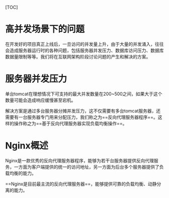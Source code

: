[TOC]

# 高并发场景下的问题

在开发好的项目真正上线后，一旦访问的并发量上升，由于大量的并发涌入，往往会造成服务器运行时的各种问题，包括服务器并发压力、数据库访问压力、数据库数据量限制等等。我们将在互联网架构阶段讨论问题的产生和解决的方案。

# 服务器并发压力

单台tomcat在理想情况下可支持的最大并发数量在200~500之间，如果大于这个数量可能会造成响应缓慢甚至宕机。

解决方案是通过多台服务器分摊并发压力，这不仅需要有多台tomcat服务器，还需要有一台服务器专门用来分配压力，我们称之为==反向代理服务器程序==。这样的操作称之为==基于反向代理服务器实现负载均衡操作==。

# Nginx概述

Nginx是一款优秀的反向代理服务器程序，能够为若干台服务器提供反向代理服务，一方面为客户端提供的统一的访问地址，另一方面为后台多个服务器提供了负载均衡的能力。

==Nginx是目前最主流的反向代理服务器==，能够提供可靠的负载均衡、动静分离的能力。

